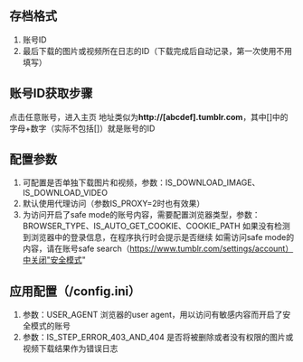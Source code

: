 ## 存档格式
1. 账号ID
2. 最后下载的图片或视频所在日志的ID（下载完成后自动记录，第一次使用不用填写）

## 账号ID获取步骤
点击任意账号，进入主页
地址类似为**http://[abcdef].tumblr.com**，其中[]中的字母+数字（实际不包括[]）就是账号的ID

## 配置参数
1. 可配置是否单独下载图片和视频，参数：IS_DOWNLOAD_IMAGE、IS_DOWNLOAD_VIDEO
2. 默认使用代理访问（参数IS_PROXY=2时也有效果）
3. 为访问开启了safe mode的账号内容，需要配置浏览器类型，参数：BROWSER_TYPE、IS_AUTO_GET_COOKIE、COOKIE_PATH
如果没有检测到浏览器中的登录信息，在程序执行时会提示是否继续
如需访问safe mode的内容，请在账号safe search（https://www.tumblr.com/settings/account）中关闭"安全模式"

## 应用配置（**/config.ini**）
1. 参数：USER_AGENT
浏览器的user agent，用以访问有敏感内容而开启了安全模式的账号
2. 参数：IS_STEP_ERROR_403_AND_404
是否将被删除或者没有权限的图片或视频下载结果作为错误日志
